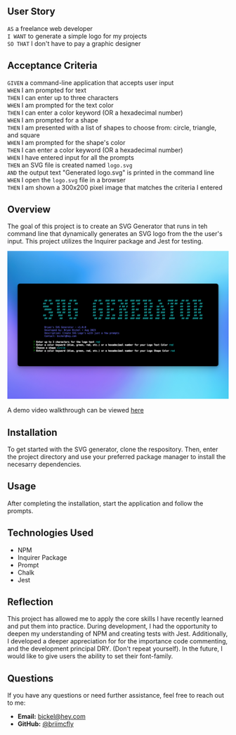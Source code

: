 ## User Story
`AS` a freelance web developer <br>
`I WANT` to generate a simple logo for my projects <br>
`SO THAT` I don't have to pay a graphic designer <br>

## Acceptance Criteria 
`GIVEN` a command-line application that accepts user input <br>
`WHEN` I am prompted for text <br>
`THEN` I can enter up to three characters <br>
`WHEN` I am prompted for the text color <br>
`THEN` I can enter a color keyword (OR a hexadecimal number) <br>
`WHEN` I am prompted for a shape <br>
`THEN` I am presented with a list of shapes to choose from: circle, triangle, and square <br>
`WHEN` I am prompted for the shape's color <br>
`THEN` I can enter a color keyword (OR a hexadecimal number) <br>
`WHEN` I have entered input for all the prompts <br>
`THEN` an SVG file is created named `logo.svg` <br>
`AND` the output text "Generated logo.svg" is printed in the command line <br>
`WHEN` I open the `logo.svg` file in a browser <br>
`THEN` I am shown a 300x200 pixel image that matches the criteria I entered <br>

## Overview
The goal of this project is to create an SVG Generator that runs in teh command line that dynamically generates an SVG logo from the the user's input. This project utilizes the Inquirer package and Jest for testing. 

![readme image](images/svggenerator.png)

A demo video walkthrough can be viewed [here](https://drive.google.com/file/d/1OdKkS4F_gK5xgbdeXQWw9YlVaSJwWT5-/view)

## Installation
To get started with the SVG generator, clone the respository. Then, enter the project directory and use your preferred package manager to install the necesarry dependencies. 

## Usage
After completing the installation, start the application and follow the prompts. 

## Technologies Used
* NPM
* Inquirer Package
* Prompt
* Chalk
* Jest

## Reflection 
This project has allowed me to apply the core skills I have recently learned and put them into practice. During development, I had the opportunity to deepen my understanding of NPM and creating tests with Jest. Additionally, I developed a deeper appreciation for for the importance code commenting, and the development principal DRY. (Don't repeat yourself). In the future, I would like to give users the ability to set their font-family. 

## Questions
If you have any questions or need further assistance, feel free to reach out to me:<br>
- **Email:** bickel@hey.com
- **GitHub:** [@briimcfly](https://github.com/briimcfly)




